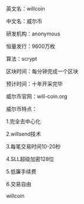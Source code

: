 英文名：willcoin

中文名：威尔币

研发机构：anonymous

恒量发行：9600万枚

算法：scrypt

区块时间：每分钟完成一个区块

预计时间：十年开采完毕

威尔币官网：will-coin.org

威尔币特点：

1.完全去中心化

2.willsend技术

3.每笔交易时间10-20秒

4.SLL超级加密128位

5.低廉手续费

6.交易自由

willcoin
